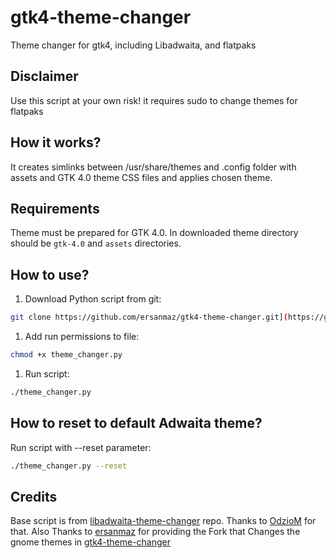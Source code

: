 # gtk4-theme-changer

Theme changer for gtk4, including Libadwaita, and flatpaks

## Disclaimer

Use this script at your own risk! it requires sudo to change themes for flatpaks

## How it works?

It creates simlinks between /usr/share/themes and .config folder with assets and GTK 4.0 theme CSS files and applies chosen theme.

## Requirements

Theme must be prepared for GTK 4.0.
In downloaded theme directory should be ``gtk-4.0`` and ``assets`` directories.

## How to use?

1. Download Python script from git:

```bash
git clone https://github.com/ersanmaz/gtk4-theme-changer.git](https://github.com/luizansounds/system-wide-gtk-theme-changer)
```

1. Add run permissions to file:

```bash
chmod +x theme_changer.py
```

1. Run script:

```bash
./theme_changer.py
```

## How to reset to default Adwaita theme?

Run script with --reset parameter:

```bash
./theme_changer.py --reset
```

## Credits

Base script is from [libadwaita-theme-changer](https://github.com/odziom91/libadwaita-theme-changer) repo. Thanks to [OdzioM](https://github.com/odziom91) for that.
Also Thanks to [ersanmaz](https://github.com/ersanmaz) for providing the Fork that Changes the gnome themes in [gtk4-theme-changer](https://github.com/ersanmaz/gtk4-theme-changer)

